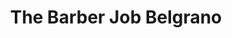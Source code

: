 ---
title: "The Barber Job Belgrano"
url: /ciudad-autonoma-de-buenos-aires/the-barber-job-belgrano/
shop: Friseur
---